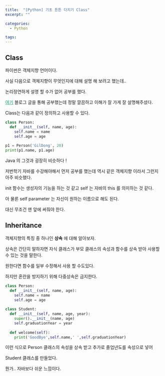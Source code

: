 ```yaml
---
title:  "[Python] 기초 튼튼 다지기 Class"
excerpt: ""

categories:
  - Python

tags:
---
```


## Class

파이썬은 객체지향 언어이다.

사실 다음으로 객체지향이 무엇인지에 대해 설명 해 보려고 했는데..

논리정연하게 설명 할 수가 없어 공부를 했다.

<a href="https://jeong-pro.tistory.com/95" style="color:#0FA678" >여기</a> 블로그 글을 통해 공부했는데 정말 깔끔하고 이해가 잘 가게 잘 설명해주셨다.

Class는 다음과 같이 정의하고 사용할 수 있다.

```python
class Person:
  def __init__(self, name, age):
    self.name = name
    self.age = age
    
p1 = Person('GilDong', 20)
print(p1.name, p1.age)
```

Java 의 그것과 굉장히 비슷하다 !

저번학기 자바를 수강해야해서 먼저 공부를 했는데 역시 같은 객체지향 이라서 그런지 아주 비슷했다.

init 함수는 생성자의 기능을 하는 것 같고 self 는 자바의 this 를 의미하는 것 같다.

아 물론 self parameter 는 자신이 원하는 이름으로 해도 된다.

대신 무조건 맨 앞에 써줘야 한다.

## Inheritance

객체지향의 특징 중 하나인 **상속** 에 대해 알아보자.

상속은 간단히 말하자면 자식 클래스가 부모 클래스의 속성과 함수를 상속 받아 사용할 수 있는 것을 말한다.

원한다면 함수를 일부 수정해서 사용 할 수도있다.

하지만 혼란을 방지하기 위해 다중상속은 금지한다.

```python
class Person:
  def __init__(self, name, age):
    self.name = name
    self.age = age
    
class Student:
  def __init__(self, name, age, year):
    super().__init__(name, age)
    self.graduationYear = year
    
  def welcome(self):
    print('GoodBye',self.name,' ',self.graduationYear)
```

이런 식으로 Person 클래스의 속성을 상속 받고 추가로 졸업년도를 속성으로 넣어

Student 클래스를 만들었다.

뭔가.. 자바보다 쉬운 느낌이다.
